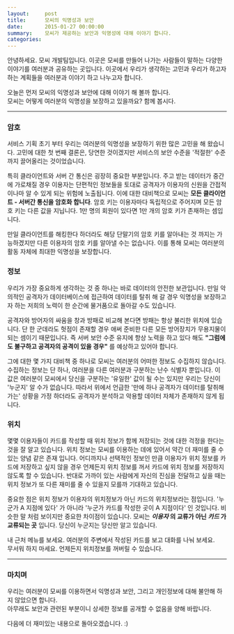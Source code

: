 ```yaml
---
layout:     post
title:      모씨의 익명성과 보안
date:       2015-01-27 00:00:00
summary:    모씨가 제공하는 보안과 익명성에 대해 이야기 합니다.
categories:
---
```

안녕하세요. 모씨 개발팀입니다. 이곳은 모씨를 만들어 나가는 사람들이 말하는 다양한 이야기를 여러분과 공유하는 곳입니다. 이곳에서 우리가 생각하는 고민과 우리가 하고자 하는 계획들을 여러분과 이야기 하고 나누고자 합니다.

오늘은 먼저 모씨의 익명성과 보안에 대해 이야기 해 볼까 합니다.<br />모씨는 어떻게 여러분의 익명성을 보장하고 있을까요? 함께 봅시다.

-------

### 암호
서비스 기획 초기 부터 우리는 여러분의 익명성을 보장하기 위한 많은 고민을 해 왔습니다. 고민에 대한 첫 번째 결론은, 당연한 것이겠지만 서비스의 보안 수준을 '적절한' 수준까지 끌어올리는 것이었습니다.

특히 클라이언트와 서버 간 통신은 굉장히 중요한 부분입니다. 주고 받는 데이터가 중간에 가로채질 경우 이용자는 단편적인 정보들을 토대로 공격자가 이용자의 신원을 간접적이나마 알 수 있게 되는 위험에 노출됩니다. 이에 대한 대비책으로 모씨는 **모든 클라이언트 - 서버간 통신을 암호화 합니다**. 암호 키는 이용자마다 독립적으로 주어지며 모든 암호 키는 다른 값을 지닙니다. 1만 명의 회원이 있다면 1만 개의 암호 키가 존재하는 셈입니다.

만일 클라이언트를 해킹한다 하더라도 해당 단말기의 암호 키를 알아내는 것 까지는 가능하겠지만 다른 이용자의 암호 키를 알아낼 수는 없습니다. 이를 통해 모씨는 여러분의 활동 자체에 최대한 익명성을 보장합니다.

### 정보
우리가 가장 중요하게 생각하는 것 중 하나는 바로 데이터의 안전한 보관입니다. 만일 악의적인 공격자가 데이터베이스에 접근하여 데이터를 탈취 해 갈 경우 익명성을 보장하고자 하는 저희의 노력이 한 순간에 물거품으로 돌아갈 수도 있습니다.

공격자와 방어자의 싸움을 창과 방패로 비교해 본다면 방패는 항상 불리한 위치에 있습니다. 단 한 군데라도 헛점이 존재할 경우 애써 준비한 다른 모든 방어장치가 무용지물이 되는 셈이기 때문입니다. 즉 서버 보안 수준 유지에 항상 노력을 하고 있다 해도 **"그럼에도 불구하고 공격자의 공격이 있을 경우"** 를 예상하고 있어야 합니다.

그에 대한 몇 가지 대비책 중 하나로 모씨는 여러분의 어떠한 정보도 수집하지 않습니다. 수집하는 정보는 단 하나, 여러분을 다른 여러분과 구분하는 난수 식별자 뿐입니다. 이 값은 여러분이 모씨에서 당신을 구분하는 '유일한' 값이 될 수는 있지만 우리는 당신이 '누군지' 알 수가 없습니다. 따라서 위에서 언급한 '만에 하나 공격자가 데이터를 탈취해 가는' 상황을 가정 하더라도 공격자가 분석하고 악용할 데이터 자체가 존재하지 않게 됩니다.

### 위치
몇몇 이용자들이 카드를 작성할 때 위치 정보가 함께 저장되는 것에 대한 걱정을 한다는 것을 잘 알고 있습니다. 위치 정보는 모씨를 이용하는 데에 있어서 약간 더 재미를 줄 수 있는 양념 같은 존재 입니다. 어디까지나 선택적인 정보인 만큼 이용자가 위치 정보를 카드에 저장하고 싶지 않을 경우 언제든지 위치 정보를 꺼서 카드에 위치 정보를 저장하지 않도록 할 수 있습니다. 반대로 가까이 있는 사람에게 자신의 진심을 전달하고 싶을 때는 위치 정보가 또 다른 재미를 줄 수 있을지 모를까 기대하고 있습니다.

중요한 점은 위치 정보가 이용자의 위치정보가 아닌 카드의 위치정보라는 점입니다. '누군가 A 지점에 있다' 가 아니라 '누군가 카드를 작성한 곳이 A 지점이다' 인 것입니다. 비슷한 말 처럼 보이지만 중요한 차이점이 있습니다. 모씨는 **_이용자_ 의 교류가 아닌 _카드_ 가 교류되는 곳** 입니다. 당신이 누군지는 당신만 알고 있습니다.

내 근처 메뉴를 보세요. 여러분의 주변에서 작성된 카드를 보고 대화를 나눠 보세요.<br />
무서워 하지 마세요. 언제든지 위치정보를 꺼버릴 수 있습니다.

-------

### 마치며
우리는 여러분이 모씨를 이용하면서 익명성과 보안, 그리고 개인정보에 대해 불안해 하지 않았으면 합니다.<br />
아무래도 보안과 관련된 부분이니 상세한 정보를 공개할 수 없음을 양해 바랍니다.

다음에 더 재미있는 내용으로 돌아오겠습니다. :)
